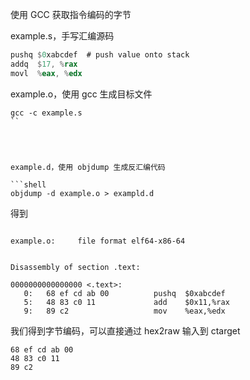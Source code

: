 使用 GCC 获取指令编码的字节

example.s，手写汇编源码

```nasm
pushq $0xabcdef  # push value onto stack
addq  $17, %rax
movl  %eax, %edx
```



example.o，使用 gcc 生成目标文件

```shell
gcc -c example.s
``




example.d，使用 objdump 生成反汇编代码

```shell
objdump -d example.o > exampld.d
```


得到

```

example.o:     file format elf64-x86-64


Disassembly of section .text:

0000000000000000 <.text>:
   0:	68 ef cd ab 00       	pushq  $0xabcdef
   5:	48 83 c0 11          	add    $0x11,%rax
   9:	89 c2                	mov    %eax,%edx

```

我们得到字节编码，可以直接通过 hex2raw 输入到 ctarget

```
68 ef cd ab 00
48 83 c0 11
89 c2
```
